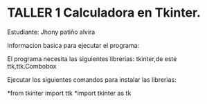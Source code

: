 # TALLER 1 Calculadora en Tkinter.

Estudiante: Jhony patiño alvira 

Informacion basica para ejecutar el programa:

El programa necesita las siguientes librerias: tkinter,de este ttk,ttk.Combobox 

Ejecutar los siguientes comandos para instalar las librerias:

*from tkinter import ttk
*import tkinter as tk



